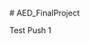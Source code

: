 
<p class="p1"><span class="s1"># AED_FinalProject</span></p>
<p class="p1"><span class="s1">Test Push 1</span></p>

